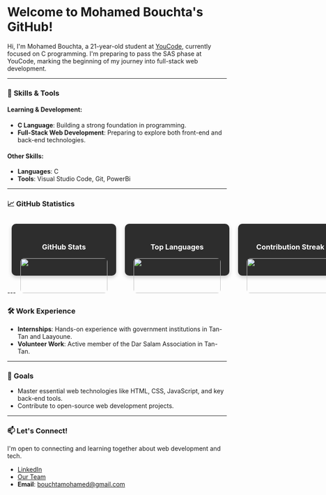# Welcome to Mohamed Bouchta's GitHub!

Hi, I'm Mohamed Bouchta, a 21-year-old student at [YouCode](https://youcode.ma/), currently focused on C programming. I'm preparing to pass the SAS phase at YouCode, marking the beginning of my journey into full-stack web development.

---

### 🧠 **Skills & Tools**

#### **Learning & Development:**
- **C Language**: Building a strong foundation in programming.
- **Full-Stack Web Development**: Preparing to explore both front-end and back-end technologies.

#### **Other Skills:**
- **Languages**: C
- **Tools**: Visual Studio Code, Git, PowerBi

---

### 📈 **GitHub Statistics**
<div style="display: flex; justify-content: space-around; margin: 20px 0;">

  <div style="flex: 1; min-width: 200px; margin: 10px; border-radius: 10px; background-color: #2d2d2d; padding: 20px; color: #fff; box-shadow: 0 4px 10px rgba(0, 0, 0, 0.2);">
    <h3 style="text-align: center;">GitHub Stats</h3>
    <img src="https://github-readme-stats.vercel.app/api?username=bouchta65&show_icons=true&theme=radical&hide_title=true&hide_rank=true&hide_border=true&line_height=25&icon_color=ffbb00&title_color=ffbb00" style="width: 100%; border-radius: 8px;"/>
  </div>

  <div style="flex: 1; min-width: 200px; margin: 10px; border-radius: 10px; background-color: #2d2d2d; padding: 20px; color: #fff; box-shadow: 0 4px 10px rgba(0, 0, 0, 0.2);">
    <h3 style="text-align: center;">Top Languages</h3>
    <img src="https://github-readme-stats.vercel.app/api/top-langs/?username=bouchta65&layout=compact&theme=radical&hide_border=true" style="width: 100%; border-radius: 8px;"/>
  </div>

  <div style="flex: 1; min-width: 200px; margin: 10px; border-radius: 10px; background-color: #2d2d2d; padding: 20px; color: #fff; box-shadow: 0 4px 10px rgba(0, 0, 0, 0.2);">
    <h3 style="text-align: center;">Contribution Streak</h3>
    <img src="https://streak-stats.demolab.com/?user=bouchta65&theme=radical&hide_border=true" style="width: 100%; border-radius: 8px;"/>
  </div>

</div>
---

### 🛠️ **Work Experience**
- **Internships**: Hands-on experience with government institutions in Tan-Tan and Laayoune.
- **Volunteer Work**: Active member of the Dar Salam Association in Tan-Tan.

---

### 🚀 **Goals**
- Master essential web technologies like HTML, CSS, JavaScript, and key back-end tools.
- Contribute to open-source web development projects.

---

### 📫 **Let's Connect!**
I'm open to connecting and learning together about web development and tech.

- [LinkedIn](https://www.linkedin.com/in/mohamed-bouchta-71082a286/)
- [Our Team](https://www.maeil.team/)
- **Email**: bouchtamohamed@gmail.com

